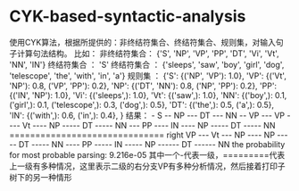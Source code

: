 # CYK-based-syntactic-analysis
使用CYK算法，根据所提供的：非终结符集合、终结符集合、规则集，对输入句子计算句法结构。
比如：
    非终结符集合： {'S', 'NP', 'VP', 'PP', 'DT', 'Vi', 'Vt', 'NN', 'IN'}
    终结符集合 ： 'S'
    终结符集合 ： {'sleeps', 'saw', 'boy', 'girl', 'dog', 'telescope', 'the', 'with', 'in', 'a'}
    规则集 ： {'S': {('NP', 'VP'): 1.0},
                  'VP': {('Vt', 'NP'): 0.8, ('VP', 'PP'): 0.2},
                  'NP': {('DT', 'NN'): 0.8, ('NP', 'PP'): 0.2},
                  'PP': {('IN', 'NP'): 1.0},
                  'Vi': {('sleeps',): 1.0},
                  'Vt': {('saw',): 1.0},
                  'NN': {('boy',): 0.1, ('girl',): 0.1, ('telescope',): 0.3, ('dog',): 0.5},
                  'DT': {('the',): 0.5, ('a',): 0.5},
                  'IN': {('with',): 0.6, ('in',): 0.4},
                  }
    结果：
        - S
        -- NP
        --- DT
        --- NN
        -- VP
        --- VP
        ---- Vt
        ---- NP
        ----- DT
        ----- NN
        --- PP
        ---- IN
        ---- NP
        ----- DT
        ----- NN
        ============================== right VP
        --- Vt
        --- NP
        ---- NP
        ----- DT
        ----- NN
        ---- PP
        ----- IN
        ----- NP
        ------ DT
        ------ NN
        the probability for most probable parsing:  9.216e-05
    其中一个-代表一级，=========代表上一级有多种情况，这里表示二级的右分支VP有多种分析情况，然后接着打印子树下的另一种情形